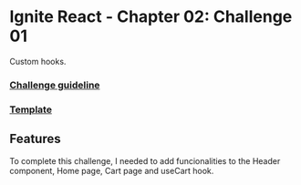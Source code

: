 # Ignite React - Chapter 02: Challenge 01

Custom hooks.

### [Challenge guideline](https://www.notion.so/Desafio-01-Criando-um-hook-de-carrinho-de-compras-5769216778794019a83f544e79167b12)

### [Template](https://github.com/rocketseat-education/ignite-template-reactjs-criando-um-hook-de-carrinho-de-compras)

## Features

To complete this challenge, I needed to add funcionalities to the Header component, Home page, Cart page and useCart hook.
